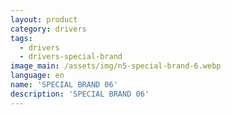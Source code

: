 ```yaml
---
layout: product
category: drivers
tags:
  - drivers
  - drivers-special-brand
image_main: /assets/img/n5-special-brand-6.webp
language: en
name: 'SPECIAL BRAND 06'
description: 'SPECIAL BRAND 06'
---
```

